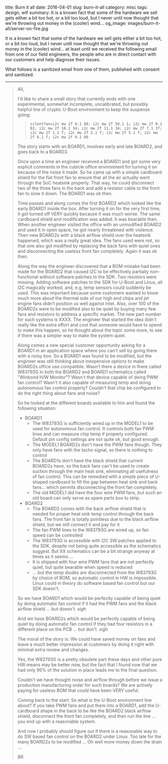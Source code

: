 title: Burn it all
date: 2016-04-01
slug: burn-it-all
category: misc
tags: design, wtf
summary: It is a known fact that some of the hardware we sell gets either a bit too hot, or a bit too loud, but I never until now thought that we're throwing out money in the (cooler) wind...
og_image: images/burn-it-all/server-on-fire.jpg


It is a known fact that some of the hardware we sell gets either a bit too hot, or a bit too loud, but I never until now thought that we're throwing out money in the (cooler) wind... at least until we received the following email from one of our field engineers, the people who are in direct contact with our customers and help diagnose their issues.

What follows is a sanitized email from one of them, published with consent and sanitized.

---

> All,
>
> I'd like to share a small story that currently ends with one experimental, somewhat incomplete,
> uncalibrated, but possibly helpful line of cryptic U-Boot environment to keep the suspense going:
>
> > `silentfan=i2c mw 2f 0.1 80; i2c mw 2f 58.1 1; i2c mw 2f 0.1 82; i2c mw 2f 10.1 34; i2c mw 2f 11.1
34; i2c mw 2f 7.1 3f; i2c mw 2f 1.1 f; i2c mw 2f 2.1 f; i2c mw 2f 5.1 f; i2c mw 2f 6.1 f; i2c mw 2f 0.1 80`
>
> The story starts with an BOARD1, involves early and late BOARD2, and goes back to
> a BOARD3.
>
> Once upon a time an engineer received a BOARD1 and got some very explicit comments in the cubicle office
> environment for turning it on because of the noise it made. So he came up with a simple cardboard
> shield for the flat front fan to ensure that all the air actually went through the SoC heatsink properly.
> That way, he could disconnect two of the three fans in the back and add a resistor cable to the front fan
> to slow it down. The BOARD1 was ok then.
>
> Time passes and along comes the first BOARD2 which looked like the early BOARD1 inside the box. After
> turning it on for the very first time, it got turned off VERY quickly because it was much worse. The same
> cardboard shield and modification was added. It was bearable then.
> When another engineer visited the office with an unmodified BOARD2 and used it in open space, he got
> nearly threatened with violence.
> Then new BOARD2s with a black airflow shield over the heatsink happened, which was a really great idea.
> The fans used were not, so that one also got modified by replacing the back fans with quiet ones and
> disconnecting the useless front fan completely. Again it was ok then.
>
> Along the way the engineer discovered that a BOM mistake had been made for the BOARD2 that caused I2C
> to be effectively partially non-functional without software patches to the SDK. Two resistors were
> missing. Adding software patches to the SDK for U-Boot and Linux, all I2C magically worked, and, e.g,
> temp sensors could suddenly be used. This was important because some customers wanted to know
> much more about the thermal side of our high end chips and jet engine fans didn't position us well
> against Intel. Also, over 100 of the BOARD2s were to be modified also to be quiet by buying many few
> fans and resistors to address a specific market. The new part number for such systems is XXXX.
> The engineer that started the idea didn't really like the extra effort and cost that someone would have to
> spend to make this happen, so he thought about the topic some more, to see if there was a simpler way
> to make the system quiet.
>
> Along comes a new special customer opportunity asking for a BOARD1 in an application space where you can't
> sell by going there with a noisy box. So a BOARD1 was found to be modified, but the engineer was still thinking
> about inexpensive options to make BOARD2s office use compatible.
> Wasn't there a device in there called W83793G in both the BOARD2 and BOARD1 schematics called "Winbond H/W
> Monitor"? Wasn't that device capable of doing PWM fan control? Wasn't it also capable of measuring
> temp and doing autonomous fan control properly? Couldn't that chip be configured to do the right thing
> about fans and noise?
>
> So he looked at the different boards available to him and found the following situation:
>
> * BOARD1
>     * The W83793G is sufficiently wired up in the MODEL1 to be used for autonomous fan
> control. It controls both fan PWM lines and can measure chip temp if properly
> configured. Default pin config settings are not quite ok, but good enough.
>     * The MODEL1 BOARD2s don't have the PWM fans though. They only have fans with the tacho
> signal, so there is nothing to control
>     * The BOARD1s don't have the black shield that current BOARD2s have, so the back fans
> can't be used to create suction through the main heat sink, eliminating all usefulness of
> fan control. This can be remedied with a simple piece of U-shaped cardboard to fill the
> gap between heat sink and back fans... which permits disconnecting the front fan
> completely.
>     * The old MODEL1 did have the four wire PWM fans, but such an old board can
> only serve as spare parts box to strip.
> * BOARD2
>     * The BOARD2 comes with the back airflow shield that is needed for proper heat sink
> temp control through the back fans. The front fan is totally pointless due to the  black
> airflow shield, but we still connect it and pay for it
>     * The fan PWM lines to the W83793G are wired up, so fan speed can be controlled
>     * The W83793G is accessible with I2C SW patches applied to the SDK, despite not being
> quite accessible as the schematics suggest. But XX schematics can be a bit strange
> anyway at times as it seems …
>     * It is shipped with four wire PWM fans that are not perfectly quiet, but quite bearable
> when speed is reduced
>     * … but the temp diodes are disconnected from the W83793G by choice of BOM, so
> automatic control in HW is impossible. Linux could in theory do software based fan
> control but our SDK doesn't.
>
> So we have BOARD1 which would be perfectly capable of being quiet by doing automatic fan control if it
> had the PWM fans and the black airflow shield … but doesn't. *sigh*
>
> And we have BOARD2s which would be perfectly capable of being quiet by doing automatic fan control if
> they had four resistors in a different place on the PCB … but don't. *sigh*
>
> The moral of the story is: We could have saved money on fans and leave a much better impression at
> customers by doing it right with minimal extra review and changes.
>
> Yes, the W83793G is a pretty obsolete part these days and other pure HW means may be better now,
> but the fact that I found now that we had only 95% of the solution in place leads me to the final
> question.
>
> Couldn't we have thought noise and airflow through before we issue a production manufacturing
> order for such boards? We are actively paying for useless BOM that could have been VERY useful.
>
> Coming back to the start: So what is the U-Boot environment line about? If you take PWM fans and put
> them into a BOARD1, add the U-cardboard shape in the back to be like the BOARD2 black airflow shield,
> disconnect the front fan completely, and then run the line … you end up with a reasonable system.
>
> And now I probably should figure out if there is a reasonable way to do SW based fan control on the BOARD2
> under Linux. Too late for the many BOARD2s to be modified … Oh well more money down the drain …
>
> BR
